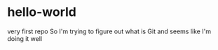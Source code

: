 # hello-world
very first repo
So I'm trying to figure out what is Git
and seems like I'm doing it well
